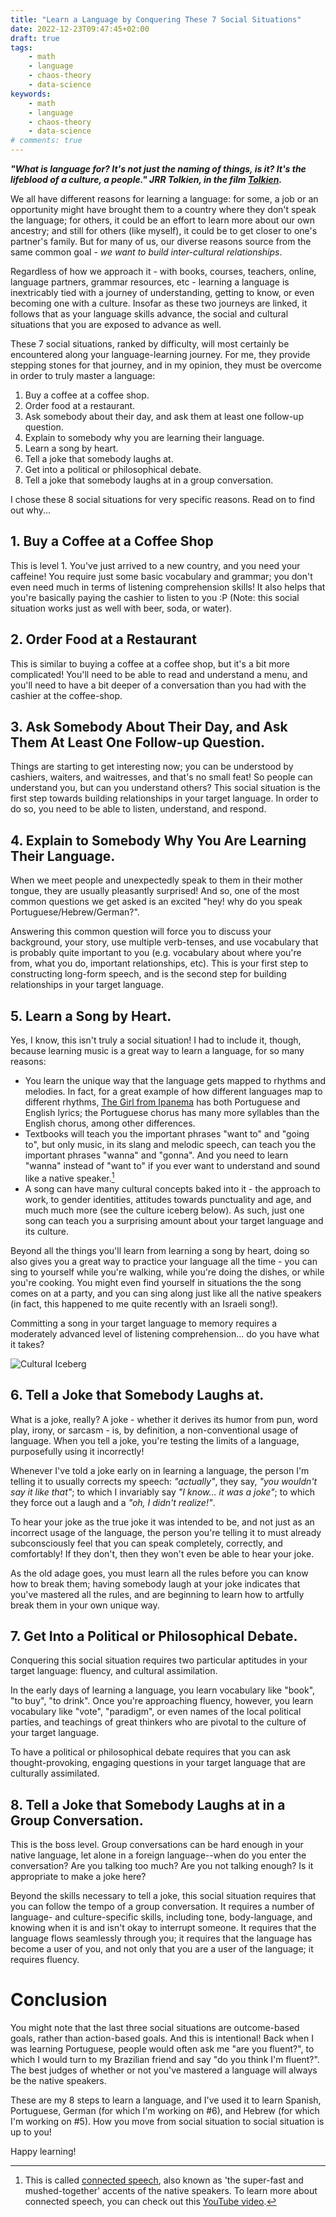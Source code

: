 ```yaml
---
title: "Learn a Language by Conquering These 7 Social Situations"
date: 2022-12-23T09:47:45+02:00
draft: true
tags:
    - math
    - language
    - chaos-theory
    - data-science
keywords:
    - math
    - language
    - chaos-theory
    - data-science
# comments: true
---
```


***"What is language for? It's not just the naming of things, is it? It's the lifeblood of a culture, a people." JRR Tolkien, in the film [Tolkien](https://en.wikiquote.org/wiki/Tolkien_(film)).***

We all have different reasons for learning a language: for some, a job or an opportunity might have brought them to a country where they don't speak the language; for others, it could be an effort to learn more about our own ancestry; and still for others (like myself), it could be to get closer to one's partner's family. But for many of us, our diverse reasons source from the same common goal - *we want to build inter-cultural relationships*.

Regardless of how we approach it - with books, courses, teachers, online, language partners, grammar resources, etc - learning a language is inextricably tied with a journey of understanding, getting to know, or even becoming one with a culture. Insofar as these two journeys are linked, it follows that as your language skills advance, the social and cultural situations that you are exposed to advance as well.

These 7 social situations, ranked by difficulty, will most certainly be encountered along your language-learning journey. For me, they provide stepping stones for that journey, and in my opinion, they must be overcome in order to truly master a language:

1. Buy a coffee at a coffee shop.
2. Order food at a restaurant.
3. Ask somebody about their day, and ask them at least one follow-up question.
4. Explain to somebody why you are learning their language.
5. Learn a song by heart.
6. Tell a joke that somebody laughs at.
7. Get into a political or philosophical debate.
8. Tell a joke that somebody laughs at in a group conversation.

I chose these 8 social situations for very specific reasons. Read on to find out why...

## 1. Buy a Coffee at a Coffee Shop
This is level 1. You've just arrived to a new country, and you need your caffeine! You require just some basic vocabulary and grammar; you don't even need much in terms of listening comprehension skills! It also helps that you're basically paying the cashier to listen to you :P (Note: this social situation works just as well with beer, soda, or water).

## 2. Order Food at a Restaurant
This is similar to buying a coffee at a coffee shop, but it's a bit more complicated! You'll need to be able to read and understand a menu, and you'll need to have a bit deeper of a conversation than you had with the cashier at the coffee-shop.

## 3. Ask Somebody About Their Day, and Ask Them At Least One Follow-up Question.
Things are starting to get interesting now; you can be understood by cashiers, waiters, and waitresses, and that's no small feat! So people can understand you, but can you understand others? This social situation is the first step towards building relationships in your target language. In order to do so, you need to be able to listen, understand, and respond.

## 4. Explain to Somebody Why You Are Learning Their Language.
When we meet people and unexpectedly speak to them in their mother tongue, they are usually pleasantly surprised! And so, one of the most common questions we get asked is an excited "hey! why do you speak Portuguese/Hebrew/German?".

Answering this common question will force you to discuss your background, your story, use multiple verb-tenses, and use vocabulary that is probably quite important to you (e.g. vocabulary about where you're from, what you do, important relationships, etc). This is your first step to constructing long-form speech, and is the second step for building relationships in your target language.

## 5. Learn a Song by Heart.
Yes, I know, this isn't truly a social situation! I had to include it, though, because learning music is a great way to learn a language, for so many reasons:
- You learn the unique way that the language gets mapped to rhythms and melodies. In fact, for a great example of how different languages map to different rhythms, [The Girl from Ipanema](https://open.spotify.com/track/0Eir5hEgKUjm8liGGXfghF?si=6c7ff96103b5492c) has both Portuguese and English lyrics; the Portuguese chorus has many more syllables than the English chorus, among other differences.
- Textbooks will teach you the important phrases "want to" and "going to", but only music, in its slang and melodic speech, can teach you the important phrases "wanna" and "gonna". And you need to learn "wanna" instead of "want to" if you ever want to understand and sound like a native speaker.[^1]
- A song can have many cultural concepts baked into it - the approach to work, to gender identities, attitudes towards punctuality and age, and much much more (see the culture iceberg below). As such, just one song can teach you a surprising amount about your target language and its culture.

Beyond all the things you'll learn from learning a song by heart, doing so also gives you a great way to practice your language all the time - you can sing to yourself while you're walking, while you're doing the dishes, or while you're cooking. You might even find yourself in situations the the song comes on at a party, and you can sing along just like all the native speakers (in fact, this happened to me quite recently with an Israeli song!).

Committing a song in your target language to memory requires a moderately advanced level of listening comprehension... do you have what it takes?

![Cultural Iceberg](/images/cultural-iceberg.png "Cultural Iceberg, from https://yfci.org/story/the-cultural-iceberg-tcks/")

## 6. Tell a Joke that Somebody Laughs at.
What is a joke, really? A joke - whether it derives its humor from pun, word play, irony, or sarcasm - is, by definition, a non-conventional usage of language. When you tell a joke, you're testing the limits of a language, purposefully using it incorrectly!

Whenever I've told a joke early on in learning a language, the person I'm telling it to usually corrects my speech: _"actually"_, they say, _"you wouldn't say it like that"_; to which I invariably say _"I know... it was a joke"_; to which they force out a laugh and a _"oh, I didn't realize!"_.

To hear your joke as the true joke it was intended to be, and not just as an incorrect usage of the language, the person you're telling it to must already subconsciously feel that you can speak completely, correctly, and comfortably! If they don't, then they won't even be able to hear your joke.

As the old adage goes, you must learn all the rules before you can know how to break them; having somebody laugh at your joke indicates that you've mastered all the rules, and are beginning to learn how to artfully break them in your own unique way.

## 7. Get Into a Political or Philosophical Debate.
Conquering this social situation requires two particular aptitudes in your target language: fluency, and cultural assimilation.

In the early days of learning a language, you learn vocabulary like "book", "to buy", "to drink". Once you're approaching fluency, however, you learn vocabulary like "vote", "paradigm", or even names of the local political parties, and teachings of great thinkers who are pivotal to the culture of your target language.

To have a political or philosophical debate requires that you can ask thought-provoking, engaging questions in your target language that are culturally assimilated. 

## 8. Tell a Joke that Somebody Laughs at in a Group Conversation.

This is the boss level. Group conversations can be hard enough in your native language, let alone in a foreign language--when do you enter the conversation? Are you talking too much? Are you not talking enough? Is it appropriate to make a joke here?

Beyond the skills necessary to tell a joke, this social situation requires that you can follow the tempo of a group conversation. It requires a number of language- and culture-specific skills, including tone, body-language, and knowing when it is and isn't okay to interrupt someone. It requires that the language flows seamlessly through you; it requires that the language has become a user of you, and not only that you are a user of the language; it requires fluency.

# Conclusion

You might note that the last three social situations are outcome-based goals, rather than action-based goals. And this is intentional! Back when I was learning Portuguese, people would often ask me "are you fluent?", to which I would turn to my Brazilian friend and say "do you think I'm fluent?". The best judges of whether or not you've mastered a language will always be the native speakers.

These are my 8 steps to learn a language, and I've used it to learn Spanish, Portuguese, German (for which I'm working on #6), and Hebrew (for which I'm working on #5). How you move from social situation to social situation is up to you!

Happy learning!

[^1]: This is called [connected speech](https://en.wikipedia.org/wiki/Connected_speech), also known as 'the super-fast and mushed-together' accents of the native speakers. To learn more about connected speech, you can check out this [YouTube video](https://www.youtube.com/watch?v=Nc2r_5XhkGk).
